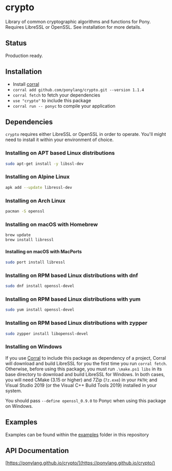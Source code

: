 # crypto

Library of common cryptographic algorithms and functions for Pony. Requires LibreSSL or OpenSSL. See installation for more details.

## Status

Production ready.

## Installation

* Install [corral](https://github.com/ponylang/corral)
* `corral add github.com/ponylang/crypto.git --version 1.1.4`
* `corral fetch` to fetch your dependencies
* `use "crypto"` to include this package
* `corral run -- ponyc` to compile your application

## Dependencies

`crypto` requires either LibreSSL or OpenSSL in order to operate. You'll might need to install it within your environment of choice.

### Installing on APT based Linux distributions

```bash
sudo apt-get install -y libssl-dev
```

### Installing on Alpine Linux

```bash
apk add --update libressl-dev
```

### Installing on Arch Linux

```bash
pacman -S openssl
```

### Installing on macOS with Homebrew

```bash
brew update
brew install libressl
```

#### Installing on macOS with MacPorts

```bash
sudo port install libressl
```

### Installing on RPM based Linux distributions with dnf

```bash
sudo dnf install openssl-devel
```

### Installing on RPM based Linux distributions with yum

```bash
sudo yum install openssl-devel
```

### Installing on RPM based Linux distributions with zypper

```bash
sudo zypper install libopenssl-devel
```

### Installing on Windows

If you use [Corral](https://github.com/ponylang/corral) to include this package as dependency of a project, Corral will download and build LibreSSL for you the first time you run `corral fetch`.  Otherwise, before using this package, you must run `.\make.ps1 libs` in its base directory to download and build LibreSSL for Windows. In both cases, you will need CMake (3.15 or higher) and 7Zip (`7z.exe`) in your `PATH`; and Visual Studio 2019 (or the Visual C++ Build Tools 2019) installed in your system.

You should pass `--define openssl_0.9.0` to Ponyc when using this package on Windows.

## Examples

Examples can be found within the [examples](./examples) folder in this repository

## API Documentation

[https://ponylang.github.io/crypto/](https://ponylang.github.io/crypto/)
